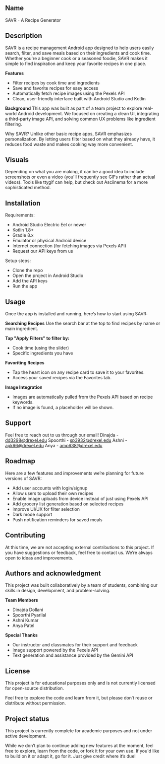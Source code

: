 ## Name
SAVR - A Recipe Generator
## Description
SAVR is a recipe management Android app designed to help users easily search, filter, and save meals based on their ingredients and cook time. Whether you're a beginner cook or a seasoned foodie, SAVR makes it simple to find inspiration and keep your favorite recipes in one place.

**Features**
- Filter recipes by cook time and ingredients
- Save and favorite recipes for easy access
- Automatically fetch recipe images using the Pexels API
- Clean, user-friendly interface built with Android Studio and Kotlin

**Background**
This app was built as part of a team project to explore real-world Android development. We focused on creating a clean UI, integrating a third-party image API, and solving common UX problems like ingredient filtering.

Why SAVR?
Unlike other basic recipe apps, SAVR emphasizes personalization. By letting users filter based on what they already have, it reduces food waste and makes cooking way more convenient.

## Visuals
Depending on what you are making, it can be a good idea to include screenshots or even a video (you'll frequently see GIFs rather than actual videos). Tools like ttygif can help, but check out Asciinema for a more sophisticated method.

## Installation
Requirements:
- Android Studio Electric Eel or newer
- Kotlin 1.8+
- Gradle 8.x
- Emulator or physical Android device
- Internet connection (for fetching images via Pexels API)
- Request our API keys from us

Setup steps:
- Clone the repo
- Open the project in Android Studio
- Add the API keys
- Run the app

## Usage
Once the app is installed and running, here’s how to start using SAVR:

**Searching Recipes**
Use the search bar at the top to find recipes by name or main ingredient.

**Tap "Apply Filters" to filter by:**
- Cook time (using the slider)
- Specific ingredients you have

**Favoriting Recipes**
- Tap the heart icon on any recipe card to save it to your favorites.
- Access your saved recipes via the Favorites tab.

**Image Integration**
- Images are automatically pulled from the Pexels API based on recipe keywords.
- If no image is found, a placeholder will be shown.

## Support
Feel free to reach out to us through our email!
Dinajda - dd3298@drexel.edu
Spoorthi - sp3932@drexel.edu
Ashni - apk66@drexel.edu
Anya - amp638@drexel.edu

## Roadmap
Here are a few features and improvements we’re planning for future versions of SAVR:
- Add user accounts with login/signup
- Allow users to upload their own recipes
- Enable image uploads from device instead of just using Pexels API
- Add grocery list generation based on selected recipes
- Improve UI/UX for filter selection
- Dark mode support
- Push notification reminders for saved meals

## Contributing
At this time, we are not accepting external contributions to this project. If you have suggestions or feedback, feel free to contact us. We’re always open to ideas and improvements.

## Authors and acknowledgment
This project was built collaboratively by a team of students, combining our skills in design, development, and problem-solving.

**Team Members**
- Dinajda Dollani
- Spoorthi Pyarilal
- Ashni Kumar
- Anya Patel

**Special Thanks**
- Our instructor and classmates for their support and feedback
- Image support powered by the Pexels API
- Text generation and assistance provided by the Gemini API

## License
This project is for educational purposes only and is not currently licensed for open-source distribution.

Feel free to explore the code and learn from it, but please don’t reuse or distribute without permission.

## Project status
This project is currently complete for academic purposes and not under active development.

While we don’t plan to continue adding new features at the moment, feel free to explore, learn from the code, or fork it for your own use. If you'd like to build on it or adapt it, go for it. Just give credit where it’s due!